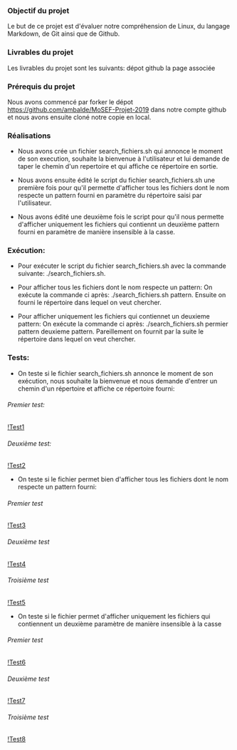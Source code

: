 ### Objectif du projet

Le but de ce projet est d'évaluer notre compréhension de Linux, du langage Markdown, de Git ainsi que de Github.

### Livrables du projet

Les livrables du projet sont les suivants:
dépot github
la page associée

### Prérequis du projet

Nous avons commencé par forker le dépot https://github.com/ambalde/MoSEF-Projet-2019 dans notre compte github et nous avons ensuite cloné notre copie en local.

### Réalisations

- Nous avons crée un fichier search_fichiers.sh qui annonce le moment de son execution, souhaite la bienvenue à l'utilisateur et lui demande de taper le chemin d'un repertoire et qui affiche ce répertoire en sortie.
 
- Nous avons ensuite édité le script du fichier search_fichiers.sh une première fois pour qu'il permette d'afficher tous les fichiers dont le nom respecte un pattern fourni en paramètre du répertoire saisi par l'utilisateur.

- Nous avons édité une deuxième fois le script pour qu'il nous permette d'afficher uniquement les fichiers qui contiennt un deuxième pattern fourni en paramètre de manière insensible à la casse.

### Exécution:

- Pour exécuter le script du fichier search_fichiers.sh avec la commande suivante: ./search_fichiers.sh.

- Pour afficher tous les fichiers dont le nom respecte un pattern:
On exécute la commande ci après: ./search_fichiers.sh pattern. Ensuite on fourni le répertoire dans lequel on veut chercher.

- Pour afficher uniquement les fichiers qui contiennet un deuxieme pattern:
On exécute la commande ci après: ./search_fichiers.sh permier pattern deuxieme pattern. Pareillement on fournit par la suite le répertoire dans lequel on veut chercher. 

### Tests:

- On teste si le fichier search_fichiers.sh annonce le moment de son exécution, nous souhaite la bienvenue et nous demande d'entrer un chemin d'un répertoire et affiche ce répertoire fourni:

###### Premier test:

[!Test1](https://github.com/Eyabk/MoSEF-Projet-2019/blob/master/Screenshots/Capture_test1_projetlinux.png)

###### Deuxième test:

[!Test2](https://github.com/Eyabk/MoSEF-Projet-2019/tree/master/Screenshots/Capture_test2_projetlinux.png)

- On teste si le fichier permet bien d'afficher tous les fichiers dont le nom respecte un pattern fourni:

###### Premier test

[!Test3](https://github.com/Eyabk/MoSEF-Projet-2019/tree/master/Screenshots/Capture_test3_projetlinux.png)

###### Deuxième test

[!Test4](https://github.com/Eyabk/MoSEF-Projet-2019/tree/master/Screenshots/Capture_test4_projetlinux.png)

###### Troisième test

[!Test5](https://github.com/Eyabk/MoSEF-Projet-2019/tree/matser/Screenshots/Capture_test5_projetlinux.png)

- On teste si le fichier permet d'afficher uniquement les fichiers qui contiennent un deuxième paramètre de manière insensible à la casse

###### Premier test

[!Test6](https://github.com/Eyabk/MoSEF-Projet-2019/tree/master/Screenshots/Capture_test6_projetlinux.png)

###### Deuxième test

[!Test7](https://github.com/Eyabk/MoSEF-Projet-2019/tree/master/Screenshots/Capture_test7_projetlinux.png)

###### Troisième test

[!Test8](https://github.com/Eyabk/MoSEF-Projet-2019/tree/master/Screenshots/Capture_test8_projetlinux.png)

